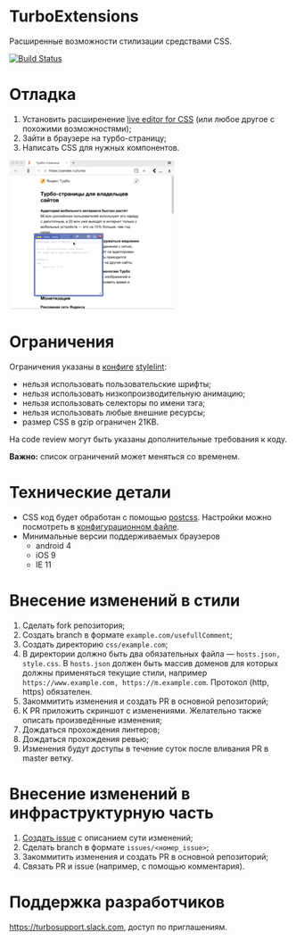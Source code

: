 # TurboExtensions
Расширенные возможности стилизации средствами CSS.

[![Build Status](https://travis-ci.com/turboext/css.svg?branch=master)](https://travis-ci.com/turboext/css)

# Отладка
1. Установить расширенение [live editor for CSS](https://webextensions.org/) (или любое другое с похожими возможностями);
2. Зайти в браузере на турбо-страницу;
3. Написать CSS для нужных компонентов.

![](screencast.gif)

# Ограничения
Ограничения указаны в [конфиге](stylelint.config.js) [stylelint](https://stylelint.io/):
* нельзя использовать пользовательские шрифты;
* нельзя использовать низкопроизводительную анимацию;
* нельзя использовать селекторы по имени тэга;
* нельзя использовать любые внешние ресурсы;
* размер CSS в gzip ограничен 21KB.

На code review могут быть указаны дополнительные требования к коду.

**Важно:** список ограничений может меняться со временем.

# Технические детали
* CSS код будет обработан с помощью [postcss](https://github.com/postcss/postcss). Настройки можно посмотреть в [конфигурационном файле](postcss.config.js).
* Минимальные версии поддерживаемых браузеров
    * android 4
    * iOS 9
    * IE 11

# Внесение изменений в стили
1. Сделать fork репозитория;
1. Создать branch в формате `example.com/usefullComment`;
1. Создать директорию `css/example.com`;
1. В директории должно быть два обязательных файла — `hosts.json, style.css`. В `hosts.json` должен быть массив доменов для которых должны применяться текущие стили, например `https://www.example.com, https://m.example.com`. Протокол (http, https) обязателен.
1. Закоммитить изменения и создать PR в основной репозиторий;
1. К PR приложить скриншот с изменениями. Желательно также описать произведённые изменения;
1. Дождаться прохождения линтеров;
1. Дождаться прохождения ревью;
1. Изменения будут доступы в течение суток после вливания PR в master ветку.

# Внесение изменений в инфраструктурную часть
1. [Создать issue](https://github.com/turboext/css/issues/new) с описанием сути изменений;
1. Сделать branch в формате `issues/<номер_issue>`;
1. Закоммитить изменения и создать PR в основной репозиторий;
1. Связать PR и issue (например, c помощью комментария).

# Поддержка разработчиков
https://turbosupport.slack.com, доступ по приглашениям.